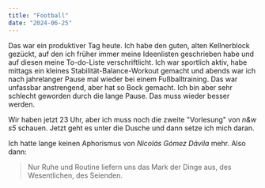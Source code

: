 ```yaml
---
title: "Football"
date: "2024-06-25"
---
```


Das war ein produktiver Tag heute. Ich habe den guten, alten Kellnerblock gezückt, auf den ich früher immer meine Ideenlisten geschrieben habe und auf diesen meine To-do-Liste verschriftlicht. Ich war sportlich aktiv, habe mittags ein kleines Stabilität-Balance-Workout gemacht und abends war ich nach jahrelanger Pause mal wieder bei einem Fußballtraining. Das war unfassbar anstrengend, aber hat so Bock gemacht. Ich bin aber sehr schlecht geworden durch die lange Pause. Das muss wieder besser werden.

Wir haben jetzt 23 Uhr, aber ich muss noch die zweite "Vorlesung" von _n&w s5_ schauen. Jetzt geht es unter die Dusche und dann setze ich mich daran.

Ich hatte lange keinen Aphorismus von _Nicolás Gómez Dávila_ mehr. Also dann:

> Nur Ruhe und Routine liefern uns das Mark der Dinge aus, des Wesentlichen, des Seienden.
